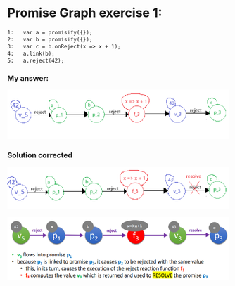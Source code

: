 # Promise Graph exercise 1:
```
1:   var a = promisify({});
2:   var b = promisify({});
3:   var c = b.onReject(x => x + 1);
4:   a.link(b);
5:   a.reject(42);
```

### My answer: 
![alt text](image.png)

### Solution corrected
![alt text](image-1.png)

![alt text](image-2.png)